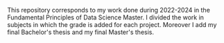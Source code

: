 This repository corresponds to my work done during 2022-2024 in the Fundamental Principles of Data Science Master. I divided the work in subjects
in which the grade is added for each project. Moreover I add my final Bachelor's thesis and my final Master's thesis.
